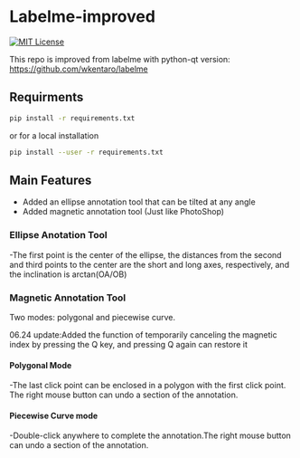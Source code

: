 # Labelme-improved
[![MIT License](https://img.shields.io/badge/license-MIT-green.svg)](https://opensource.org/licenses/MIT) 

This repo is improved from labelme with python-qt version:
https://github.com/wkentaro/labelme

## Requirments
```bash
pip install -r requirements.txt
```
or for a local installation
```bash
pip install --user -r requirements.txt
```

## Main Features
- Added an ellipse annotation tool that can be tilted at any angle
- Added magnetic annotation tool (Just like PhotoShop)

### Ellipse Anotation Tool 
-The first point is the center of the ellipse, the distances from the second and third points to the center are the 
short and long axes, respectively, and the inclination is arctan(OA/OB)

### Magnetic Annotation Tool
Two modes: polygonal and piecewise curve.

06.24 update:Added the function of temporarily canceling the magnetic index by pressing the Q key, and pressing Q again 
can restore it
#### Polygonal Mode
-The last click point can be enclosed in a polygon with the first click point. The right mouse button can undo a section 
of the annotation.
#### Piecewise Curve mode
-Double-click anywhere to complete the annotation.The right mouse button can undo a section of the annotation.

